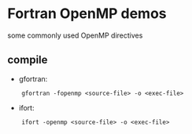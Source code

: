# Fortran OpenMP demos

some commonly used OpenMP directives

## compile

- gfortran:
```shell
    gfortran -fopenmp <source-file> -o <exec-file>
```

- ifort:
```shell
    ifort -openmp <source-file> -o <exec-file>
```
